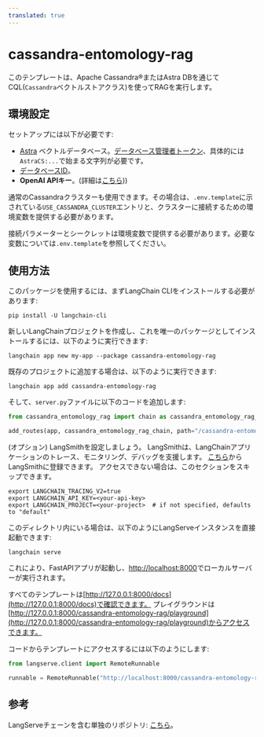 ```yaml
---
translated: true
---
```


# cassandra-entomology-rag

このテンプレートは、Apache Cassandra®またはAstra DBを通じてCQL(`Cassandra`ベクトルストアクラス)を使ってRAGを実行します。

## 環境設定

セットアップには以下が必要です:
- [Astra](https://astra.datastax.com) ベクトルデータベース。[データベース管理者トークン](https://awesome-astra.github.io/docs/pages/astra/create-token/#c-procedure)、具体的には`AstraCS:...`で始まる文字列が必要です。
- [データベースID](https://awesome-astra.github.io/docs/pages/astra/faq/#where-should-i-find-a-database-identifier)。
- **OpenAI APIキー**。(詳細は[こちら](https://cassio.org/start_here/#llm-access)))

通常のCassandraクラスターも使用できます。その場合は、`.env.template`に示されている`USE_CASSANDRA_CLUSTER`エントリと、クラスターに接続するための環境変数を提供する必要があります。

接続パラメーターとシークレットは環境変数で提供する必要があります。必要な変数については`.env.template`を参照してください。

## 使用方法

このパッケージを使用するには、まずLangChain CLIをインストールする必要があります:

```shell
pip install -U langchain-cli
```

新しいLangChainプロジェクトを作成し、これを唯一のパッケージとしてインストールするには、以下のように実行できます:

```shell
langchain app new my-app --package cassandra-entomology-rag
```

既存のプロジェクトに追加する場合は、以下のように実行できます:

```shell
langchain app add cassandra-entomology-rag
```

そして、`server.py`ファイルに以下のコードを追加します:

```python
from cassandra_entomology_rag import chain as cassandra_entomology_rag_chain

add_routes(app, cassandra_entomology_rag_chain, path="/cassandra-entomology-rag")
```

(オプション) LangSmithを設定しましょう。
LangSmithは、LangChainアプリケーションのトレース、モニタリング、デバッグを支援します。
[こちら](https://smith.langchain.com/)からLangSmithに登録できます。
アクセスできない場合は、このセクションをスキップできます。

```shell
export LANGCHAIN_TRACING_V2=true
export LANGCHAIN_API_KEY=<your-api-key>
export LANGCHAIN_PROJECT=<your-project>  # if not specified, defaults to "default"
```

このディレクトリ内にいる場合は、以下のようにLangServeインスタンスを直接起動できます:

```shell
langchain serve
```

これにより、FastAPIアプリが起動し、[http://localhost:8000](http://localhost:8000)でローカルサーバーが実行されます。

すべてのテンプレートは[http://127.0.0.1:8000/docs](http://127.0.0.1:8000/docs)で確認できます。
プレイグラウンドは[http://127.0.0.1:8000/cassandra-entomology-rag/playground](http://127.0.0.1:8000/cassandra-entomology-rag/playground)からアクセスできます。

コードからテンプレートにアクセスするには以下のようにします:

```python
from langserve.client import RemoteRunnable

runnable = RemoteRunnable("http://localhost:8000/cassandra-entomology-rag")
```

## 参考

LangServeチェーンを含む単独のリポジトリ: [こちら](https://github.com/hemidactylus/langserve_cassandra_entomology_rag)。
